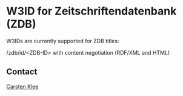 # W3ID for Zeitschriftendatenbank (ZDB)

W3IDs are currently supported for ZDB titles:

/zdb/id/&lt;ZDB-ID&gt; with content negotiation (RDF/XML and HTML)

## Contact
[Carsten Klee](mailto:mailme.klee@yahoo.de)
